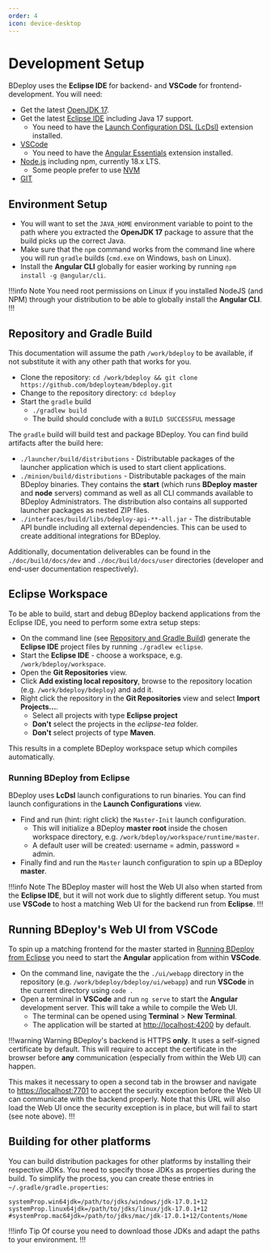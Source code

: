 ```yaml
---
order: 4
icon: device-desktop
---
```

# Development Setup

BDeploy uses the **Eclipse IDE** for backend- and **VSCode** for frontend-development. You will need:

* Get the latest [OpenJDK 17](https://adoptium.net/).
* Get the latest [Eclipse IDE](https://www.eclipse.org/downloads/) including Java 17 support.
    * You need to have the [Launch Configuration DSL (LcDsl)](https://marketplace.eclipse.org/content/launch-configuration-dsl) extension installed.
* [VSCode](https://code.visualstudio.com/download)
    * You need to have the [Angular Essentials](https://marketplace.visualstudio.com/items?itemName=johnpapa.angular-essentials) extension installed.
* [Node.js](https://nodejs.org/de) including npm, currently 18.x LTS.
    * Some people prefer to use [NVM](https://github.com/nvm-sh/nvm)
* [GIT](https://git-scm.com/downloads)

## Environment Setup

* You will want to set the `JAVA_HOME` environment variable to point to the path where you extracted the **OpenJDK 17** package to assure that the build picks up the correct Java.
* Make sure that the `npm` command works from the command line where you will run `gradle` builds (`cmd.exe` on Windows, `bash` on Linux).
* Install the **Angular CLI** globally for easier working by running `npm install -g @angular/cli`.

!!!info Note
You need root permissions on Linux if you installed NodeJS (and NPM) through your distribution to be able to globally install the **Angular CLI**.
!!!

## Repository and Gradle Build

This documentation will assume the path `/work/bdeploy` to be available, if not substitute it with any other path that works for you.

* Clone the repository: `cd /work/bdeploy && git clone https://github.com/bdeployteam/bdeploy.git`
* Change to the repository directory: `cd bdeploy`
* Start the `gradle` build
    * `./gradlew build`
    * The build should conclude with a `BUILD SUCCESSFUL` message

The `gradle` build will build test and package BDeploy. You can find build artifacts after the build here:

* `./launcher/build/distributions` - Distributable packages of the launcher application which is used to start client applications.
* `./minion/build/distributions` - Distributable packages of the main BDeploy binaries. They contains the **start** (which runs **BDeploy** **master** and **node** servers) command as well as all CLI commands available to BDeploy Administrators. The distribution also contains all supported launcher packages as nested ZIP files.
* `./interfaces/build/libs/bdeploy-api-**-all.jar` - The distributable API bundle including all external dependencies. This can be used to create additional integrations for BDeploy.

Additionally, documentation deliverables can be found in the `./doc/build/docs/dev` and `./doc/build/docs/user` directories (developer and end-user documentation respectively).

## Eclipse Workspace

To be able to build, start and debug BDeploy backend applications from the Eclipse IDE, you need to perform some extra setup steps:

* On the command line (see [Repository and Gradle Build](/devenv/#repository-and-gradle-build)) generate the **Eclipse IDE** project files by running `./gradlew eclipse`.
* Start the **Eclipse IDE** - choose a workspace, e.g. `/work/bdeploy/workspace`.
* Open the **Git Repositories** view.
* Click **Add existing local repository**, browse to the repository location (e.g. `/work/bdeploy/bdeploy`) and add it.
* Right click the repository in the **Git Repositories** view and select **Import Projects...**.
    * Select all projects with type **Eclipse project**
    * **Don't** select the projects in the _eclipse-tea_ folder.
    * **Don't** select projects of type **Maven**.

This results in a complete BDeploy workspace setup which compiles automatically.

### Running BDeploy from Eclipse

BDeploy uses **LcDsl** launch configurations to run binaries. You can find launch configurations in the **Launch Configurations** view.

* Find and run (hint: right click) the `Master-Init` launch configuration.
    * This will initialize a BDeploy **master root** inside the chosen workspace directory, e.g. `/work/bdeploy/workspace/runtime/master`.
    * A default user will be created: username = admin, password = admin.
* Finally find and run the `Master` launch configuration to spin up a BDeploy **master**.

!!!info Note
The BDeploy master will host the Web UI also when started from the **Eclipse IDE**, but it will not work due to slightly different setup. You must use **VSCode** to host a matching Web UI for the backend run from **Eclipse**.
!!!

## Running BDeploy's Web UI from VSCode

To spin up a matching frontend for the master started in [Running BDeploy from Eclipse](/devenv/#running-bdeploy-from-eclipse) you need to start the **Angular** application from within **VSCode**.

* On the command line, navigate the the `./ui/webapp` directory in the repository (e.g. `/work/bdeploy/bdeploy/ui/webapp`) and run **VSCode** in the current directory using `code .`
* Open a terminal in **VSCode** and run `ng serve` to start the **Angular** development server. This will take a while to compile the Web UI.
    * The terminal can be opened using **Terminal** > **New Terminal**.
    * The application will be started at [http://localhost:4200](http://localhost:4200) by default.

!!!warning Warning
BDeploy's backend is HTTPS **only**. It uses a self-signed certificate by default. This will require to accept the certificate in the browser before **any** communication (especially from within the Web UI) can happen.

This makes it necessary to open a second tab in the browser and navigate to [https://localhost:7701](https://localhost:7701) to accept the security exception before the Web UI can communicate with the backend properly. Note that this URL will also load the Web UI once the security exception is in place, but will fail to start (see note above).
!!!

## Building for other platforms

You can build distribution packages for other platforms by installing their respective JDKs. You need to specify those JDKs as properties during the build. To simplify the process, you can create these entries in `~/.gradle/gradle.properties`:

```properties
systemProp.win64jdk=/path/to/jdks/windows/jdk-17.0.1+12
systemProp.linux64jdk=/path/to/jdks/linux/jdk-17.0.1+12
#systemProp.mac64jdk=/path/to/jdks/mac/jdk-17.0.1+12/Contents/Home
```

!!!info Tip
Of course you need to download those JDKs and adapt the paths to your environment.
!!!